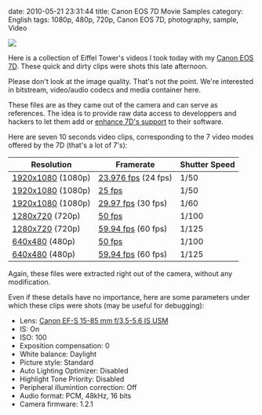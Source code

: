 date: 2010-05-21 23:31:44
title: Canon EOS 7D Movie Samples
category: English
tags: 1080p, 480p, 720p, Canon EOS 7D, photography, sample, Video

![](/static/uploads/2010/eiffel-tower-video-sample-preview.jpg)

Here is a collection of Eiffel Tower's videos I took today with my [Canon EOS 7D](http://www.amazon.com/gp/product/B002NEGTTW/ref=as_li_tf_tl?ie=UTF8&tag=kevideld-20&linkCode=as2&camp=217145&creative=399381&creativeASIN=B002NEGTTW). These quick and dirty clips were shots this late afternoon.



Please don't look at the image quality. That's not the point. We're interested in bitstream, video/audio codecs and media container here.

These files are as they came out of the camera and can serve as references. The idea is to provide raw data access to developpers and hackers to let them add or [enhance 7D's support](http://www.kdenlive.org/video-editor/canon-eos-7d) to their software.

Here are seven 10 seconds video clips, corresponding to the 7 video modes offered by the 7D (that's a lot of 7's):

Resolution | Framerate | Shutter Speed
--- | --- | ---
[1920x1080](http://kevin.deldycke.com/static/documents/canon-eos-7d-movie-samples/1080p-23.976fps.mov) (1080p) | [23.976 fps](http://kevin.deldycke.com/static/documents/canon-eos-7d-movie-samples/1080p-23.976fps.mov) (24 fps) | 1/50
[1920x1080](http://kevin.deldycke.com/static/documents/canon-eos-7d-movie-samples/1080p-25fps.mov) (1080p) | [25 fps](http://kevin.deldycke.com/static/documents/canon-eos-7d-movie-samples/1080p-25fps.mov) | 1/50
[1920x1080](http://kevin.deldycke.com/static/documents/canon-eos-7d-movie-samples/1080p-29.97fps.mov) (1080p) | [29.97 fps](http://kevin.deldycke.com/static/documents/canon-eos-7d-movie-samples/1080p-29.97fps.mov) (30 fps) | 1/60
[1280x720](http://kevin.deldycke.com/static/documents/canon-eos-7d-movie-samples/720p-50fps.mov) (720p) | [50 fps](http://kevin.deldycke.com/static/documents/canon-eos-7d-movie-samples/720p-50fps.mov) | 1/100
[1280x720](http://kevin.deldycke.com/static/documents/canon-eos-7d-movie-samples/720p-59.94fps.mov) (720p) | [59.94 fps](http://kevin.deldycke.com/static/documents/canon-eos-7d-movie-samples/720p-59.94fps.mov) (60 fps) | 1/125
[640x480](http://kevin.deldycke.com/static/documents/canon-eos-7d-movie-samples/480p-50fps.mov) (480p) | [50 fps](http://kevin.deldycke.com/static/documents/canon-eos-7d-movie-samples/480p-50fps.mov) | 1/100
[640x480](http://kevin.deldycke.com/static/documents/canon-eos-7d-movie-samples/480p-59.94fps.mov) (480p) | [59.94 fps](http://kevin.deldycke.com/static/documents/canon-eos-7d-movie-samples/480p-59.94fps.mov) (60 fps) | 1/125

Again, these files were extracted right out of the camera, without any modification.

Even if these details have no importance, here are some parameters under which these clips were shots (may be useful for debugging):

  * Lens: [Canon EF-S 15-85 mm f/3,5-5,6 IS USM](http://www.amazon.com/gp/product/B002NEGTTM/ref=as_li_tf_tl?ie=UTF8&tag=kevideld-20&linkCode=as2&camp=217145&creative=399373&creativeASIN=B002NEGTTM) 
  * IS: On
  * ISO: 100
  * Exposition compensation: 0
  * White balance: Daylight
  * Picture style: Standard
  * Auto Lighting Optimizer: Disabled
  * Highlight Tone Priority: Disabled
  * Peripheral illumintion correction: Off
  * Audio format: PCM, 48kHz, 16 bits
  * Camera firmware: 1.2.1

